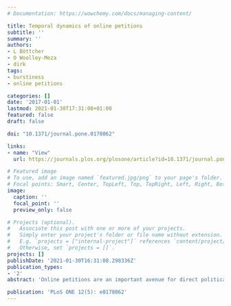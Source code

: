 ```yaml
---
# Documentation: https://wowchemy.com/docs/managing-content/

title: Temporal dynamics of online petitions
subtitle: ''
summary: ''
authors:
- L Böttcher
- O Woolley-Meza
- dirk
tags:
- burstiness
- online petitions

categories: []
date: '2017-01-01'
lastmod: 2021-01-30T17:31:08+01:00
featured: false
draft: false

doi: "10.1371/journal.pone.0178062"

links:
- name: "View"
  url: https://journals.plos.org/plosone/article?id=10.1371/journal.pone.0178062

# Featured image
# To use, add an image named `featured.jpg/png` to your page's folder.
# Focal points: Smart, Center, TopLeft, Top, TopRight, Left, Right, BottomLeft, Bottom, BottomRight.
image:
  caption: ''
  focal_point: ''
  preview_only: false

# Projects (optional).
#   Associate this post with one or more of your projects.
#   Simply enter your project's folder or file name without extension.
#   E.g. `projects = ["internal-project"]` references `content/project/deep-learning/index.md`.
#   Otherwise, set `projects = []`.
projects: []
publishDate: '2021-01-30T16:31:08.298336Z'
publication_types:
- '2'
abstract: 'Online petitions are an important avenue for direct political action, yet the dynamics that determine when a petition will be successful are not well understood. Here we analyze the temporal characteristics of online-petition signing behavior in order to identify systematic differences between popular petitions, which receive a high volume of signatures, and unpopular ones. We find that, in line with other temporal characterizations of human activity, the signing process is typically non-Poissonian and non-homogeneous in time. However, this process exhibits anomalously high memory for human activity, possibly indicating that synchronized external influence or contagion play and important role. More interestingly, we find clear differences in the characteristics of the inter-event time distributions depending on the total number of signatures that petitions receive, independently of the total duration of the petitions. Specifically, popular petitions that attract a large volume of signatures exhibit more variance in the distribution of inter-event times than unpopular petitions with only a few signatures, which could be considered an indication that the former are more bursty. However, petitions with large signature volume are less bursty according to measures that consider the time ordering of inter-event times. Our results, therefore, emphasize the importance of accounting for time ordering to characterize human activity.'

publication: 'PLoS ONE 12(5): e0178062'
---
```

